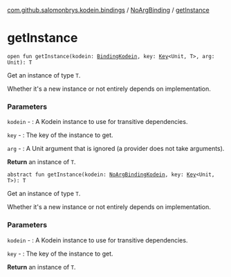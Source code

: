 [com.github.salomonbrys.kodein.bindings](../index.md) / [NoArgBinding](index.md) / [getInstance](.)

# getInstance

`open fun getInstance(kodein: `[`BindingKodein`](../-binding-kodein/index.md)`, key: `[`Key`](../../com.github.salomonbrys.kodein/-kodein/-key/index.md)`<Unit, T>, arg: Unit): T`

Get an instance of type `T`.

Whether it's a new instance or not entirely depends on implementation.

### Parameters

`kodein` - : A Kodein instance to use for transitive dependencies.

`key` - : The key of the instance to get.

`arg` - : A Unit argument that is ignored (a provider does not take arguments).

**Return**
an instance of `T`.

`abstract fun getInstance(kodein: `[`NoArgBindingKodein`](../-no-arg-binding-kodein/index.md)`, key: `[`Key`](../../com.github.salomonbrys.kodein/-kodein/-key/index.md)`<Unit, T>): T`

Get an instance of type `T`.

Whether it's a new instance or not entirely depends on implementation.

### Parameters

`kodein` - : A Kodein instance to use for transitive dependencies.

`key` - : The key of the instance to get.

**Return**
an instance of `T`.

